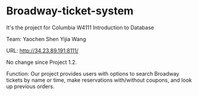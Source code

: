 # Broadway-ticket-system
It's the project for Columbia W4111 Introduction to Database

Team: Yaochen Shen Yijia Wang

URL: http://34.23.89.191:8111/

No change since Project 1.2.

Function: Our project provides users with options to search Broadway tickets by name or time, make reservations with/without coupons, and look up previous orders.
